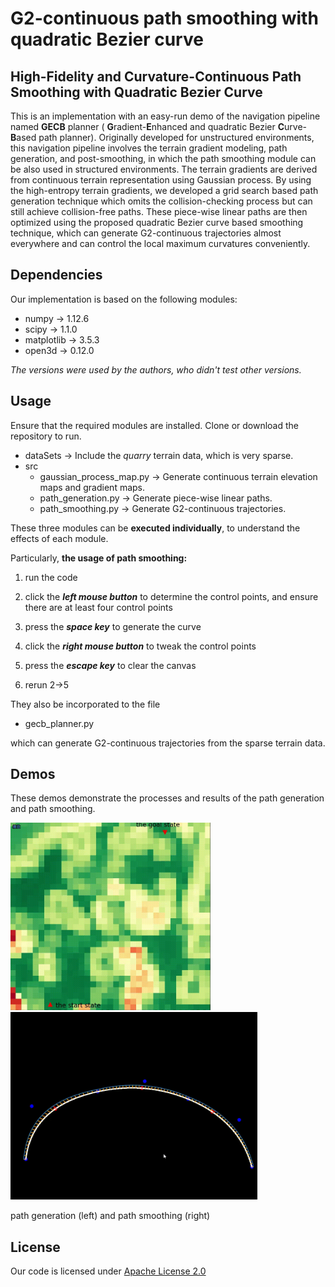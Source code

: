 # G2-continuous path smoothing with quadratic Bezier curve
## High-Fidelity and Curvature-Continuous Path Smoothing with Quadratic Bezier Curve

This is an implementation with an easy-run demo of the navigation pipeline named **GECB** planner ( **G**radient-**E**nhanced and quadratic Bezier **C**urve-**B**ased path planner). Originally developed for unstructured environments, this navigation pipeline involves the terrain gradient modeling, path generation, and post-smoothing, in which the path smoothing module can be also used in structured environments. The terrain gradients are derived from continuous terrain representation using Gaussian process.  By using the high-entropy terrain gradients, we developed a grid search based path generation technique which omits the collision-checking process but can still achieve collision-free paths. These piece-wise linear paths are then optimized using the proposed quadratic Bezier curve based smoothing technique, which can generate G2-continuous trajectories almost everywhere and can control the local maximum curvatures conveniently.
## Dependencies
Our implementation is based on the following modules:
* numpy $\rightarrow$ 1.12.6
* scipy  $\rightarrow$  1.1.0
* matplotlib  $\rightarrow$ 3.5.3
* open3d   $\rightarrow$ 0.12.0

*The versions were used by the authors, who didn't test other versions.*
## Usage
Ensure that the required modules are installed. 
Clone or download the repository to run.

* dataSets $\rightarrow$  Include the *quarry* terrain data, which is very sparse.
* src
     * gaussian_process_map.py $\rightarrow$ Generate continuous terrain elevation maps and gradient maps.
     * path_generation.py $\rightarrow$ Generate piece-wise linear paths.
     * path_smoothing.py $\rightarrow$  Generate G2-continuous trajectories.
  
These three modules can be **executed individually**, to understand the effects of each module. 

Particularly,  **the usage of path smoothing:**

1) run the code

2) click the ***left mouse button***  to determine the control points,
    and ensure there are at least four control points

3) press the ***space key*** to generate the curve

4) click the ***right mouse button*** to tweak the control points

5) press the ***escape key*** to clear the canvas

6) rerun 2->5
 
 They also be incorporated to the file
 * gecb_planner.py
 
 which can generate G2-continuous trajectories from the sparse terrain data.
 ## Demos
 These demos demonstrate the processes and results of the path generation and path smoothing.
 
 <img src="https://github.com/LiuXuSIA/GECB_Planner/blob/master/demos/path_generation.gif?raw=true" width="320"/> <img src="https://github.com/LiuXuSIA/GECB_Planner/blob/master/demos/path_smoothing.gif?raw=true" width="395"/> 
 
path generation (left) and path smoothing (right)
 
## License
Our code is licensed under [Apache License 2.0](https://github.com/SS47816/fiss_planner/blob/main/LICENSE) 


